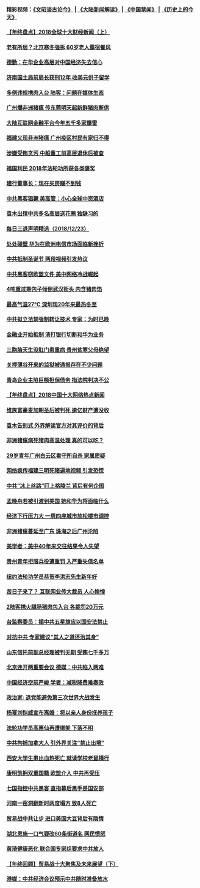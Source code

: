 #### 精彩视频：[《文昭谈古论今》](https://github.com/gfw-breaker/wenzhao/blob/master/README.md?t=12241531) | [《大陆新闻解读》](https://github.com/gfw-breaker/ntdtv-comedy/blob/master/README.md?t=12241531) | [《中国禁闻》](https://github.com/gfw-breaker/ntdtv-news/blob/master/README.md?t=12241531) | [《历史上的今天》](https://github.com/gfw-breaker/today-in-history/blob/master/README.md?t=12241531) 

#### [【年终盘点】2018全球十大财经新闻（上）](../pages/nsc413/n10907371.md?t=12241531) 

#### [老有所居？北京寒冬强拆 60岁老人露宿餐风](../pages/nsc413/n10930165.md?t=12241531) 

#### [德勤：在华企业高层对中国经济失去信心](../pages/nsc413/n10929872.md?t=12241531) 

#### [济南国土局前局长获刑12年 收美元供子留学](../pages/nsc413/n10930044.md?t=12241531) 


#### [多例违规携肉入台 陆客：问题在媒体生态](../pages/nsc413/n10930058.md?t=12241531) 

#### [广州爆非洲猪瘟 传东莞明天起新鲜猪肉断供](../pages/nsc413/n10929876.md?t=12241531) 

#### [大陆互联网金融平台今年五千多家爆雷](../pages/nsc413/n10929352.md?t=12241531) 

#### [福建又现非洲猪瘟 广州疫区村民有家归不得](../pages/nsc413/n10929511.md?t=12241531) 

#### [涉嫌受贿贪污 中船重工前高层退休后被查](../pages/nsc413/n10929300.md?t=12241531) 

#### [福国利民 2018年法轮功所获各类褒奖](../pages/nsc413/n10921963.md?t=12241531) 

#### [建行董事长：现在买房赚不到钱](../pages/nsc413/n10929292.md?t=12241531) 

#### [中共黑客猖獗 美高管：小心全球中资酒店](../pages/nsc413/n10929251.md?t=12241531) 

#### [袁木出殡中共多名高层送花圈 独缺习的](../pages/nsc413/n10929203.md?t=12241531) 

#### [每日三退声明精选（2018/12/23）](../pages/nsc413/n10929260.md?t=12241531) 

#### [处处碰壁 华为在欧洲电信市场面临新挫折](../pages/nsc413/n10929057.md?t=12241531) 

#### [中共抵制圣诞节 两段视频引发热议](../pages/nsc413/n10928932.md?t=12241531) 

#### [中共黑客窃欧盟文件 美中网络冷战崛起](../pages/nsc413/n10928801.md?t=12241531) 

#### [4吨重过期包子倾倒武汉街头 内含猪肉馅](../pages/nsc413/n10928817.md?t=12241531) 

#### [最高气温27℃ 深圳现20年来最热冬至](../pages/nsc413/n10928721.md?t=12241531) 

#### [中共拟立法禁强制转让技术 专家：为时已晚](../pages/nsc413/n10928679.md?t=12241531) 

#### [金融业开始抵制 渣打银行切断和华为业务](../pages/nsc413/n10927990.md?t=12241531) 

#### [三胞胎天生没肛门患重病 贵州贫寒父母绝望](../pages/nsc413/n10928626.md?t=12241531) 

#### [关押薄谷开来的监狱被通报存在不少问题](../pages/nsc413/n10928509.md?t=12241531) 

#### [青岛企业主陷巨额担保债务 指法院判决不公](../pages/nsc413/n10926829.md?t=12241531) 

#### [【年终盘点】2018中国十大网络热点新闻](../pages/nsc413/n10909735.md?t=12241531) 

#### [维族富豪麦加朝圣后被判死 逾亿财产遭没收](../pages/nsc413/n10928428.md?t=12241531) 

#### [袁木告别式 外界解读官方对其评价的背后](../pages/nsc413/n10928446.md?t=12241531) 


#### [非洲猪瘟病死猪肉高温处理 真的可以吃？](../pages/nsc413/n10923662.md?t=12241531) 

#### [29岁青年广州白云区看守所自杀 家属质疑](../pages/nsc413/n10928071.md?t=12241531) 

#### [网络疯传福建三明死猪遍地视频 引发恐慌](../pages/nsc413/n10928092.md?t=12241531) 

#### [中共“冰上丝路”盯上格陵兰 背后有何企图](../pages/nsc413/n10926007.md?t=12241531) 

#### [孟晚舟若被引渡到美国 她和华为将面临什么](../pages/nsc413/n10927282.md?t=12241531) 

#### [经济下行压力大 一周四座城市放松楼市调控](../pages/nsc413/n10927579.md?t=12241531) 

#### [非洲猪瘟蔓延至广东 珠海之后广州沦陷](../pages/nsc413/n10927799.md?t=12241531) 

#### [美学者：美中40年来交往结果令人失望](../pages/nsc413/n10927569.md?t=12241531) 

#### [贵州青年拒服兵役遭重罚 入严重失信名单](../pages/nsc413/n10927494.md?t=12241531) 

#### [纽约法轮功学员恭贺李洪志先生新年好](../pages/nsc413/n10927429.md?t=12241531) 

#### [苦日子来了？ 互联网业传大裁员 人心惶惶](../pages/nsc413/n10927580.md?t=12241531) 

#### [2陆客携火腿肠猪肉包入台 各裁罚20万元](../pages/nsc413/n10927521.md?t=12241531) 

#### [台监察委员：插中共五星旗应以国安法禁止](../pages/nsc413/n10927467.md?t=12241531) 

#### [对抗中共 专家建议“其人之道还治其身”](../pages/nsc413/n10927398.md?t=12241531) 

#### [山东信托前副总经理被判无期 受贿七千多万](../pages/nsc413/n10926054.md?t=12241531) 

#### [北京连开两重要会议 德媒：中共陷入两难](../pages/nsc413/n10927107.md?t=12241531) 

#### [中国经济空前严峻 学者：减税降费难奏效](../pages/nsc413/n10927283.md?t=12241531) 

#### [政治家: 退党能避免第三次世界大战发生](../pages/nsc413/n10923226.md?t=12241531) 

#### [杨幂刘恺威宣布离婚：将以亲人身份抚养孩子](../pages/nsc413/n10927058.md?t=12241531) 

#### [法轮功学员高惠仙再遭绑架 下落不明](../pages/nsc413/n10926957.md?t=12241531) 

#### [中共拘捕加拿大人 引外界关注“禁止出境”](../pages/nsc413/n10927145.md?t=12241531) 

#### [西安大学生患出血热死亡 就读学校老鼠横行](../pages/nsc413/n10927133.md?t=12241531) 

#### [康明凯拥双重国籍 欧盟介入 中共再受压](../pages/nsc413/n10926972.md?t=12241531) 

#### [七国指控中共黑客 直指幕后黑手是国安部](../pages/nsc413/n10927012.md?t=12241531) 

#### [河南一窑洞翻新时两度塌方 致8人死亡](../pages/nsc413/n10926608.md?t=12241531) 

#### [贸易战中共让步 进口美国大豆背后有隐情](../pages/nsc413/n10926585.md?t=12241531) 

#### [湖北恩施一口气要改60条街道名 网民愤怒](../pages/nsc413/n10926688.md?t=12241531) 

#### [黄琦健康恶化 联合国专家组要求中共放人](../pages/nsc413/n10926947.md?t=12241531) 

#### [【年终回顾】贸易战十大聚焦及未来展望（下）](../pages/nsc413/n10918534.md?t=12241531) 


#### [港媒：中共经济会议预示中共随时准备放水](../pages/nsc413/n10926229.md?t=12241531) 


